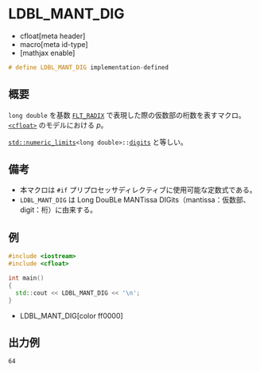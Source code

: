 # LDBL_MANT_DIG
* cfloat[meta header]
* macro[meta id-type]
* [mathjax enable]

```cpp
# define LDBL_MANT_DIG implementation-defined
```

## 概要
`long double` を基数 [`FLT_RADIX`](flt_radix.md) で表現した際の仮数部の桁数を表すマクロ。  
[`<cfloat>`](../cfloat.md) のモデルにおける $p$。

[`std::numeric_limits`](/reference/limits/numeric_limits.md)`<long double>::`[`digits`](/reference/limits/numeric_limits/digits.md) と等しい。

## 備考
- 本マクロは `#if` プリプロセッサディレクティブに使用可能な定数式である。
- `LDBL_MANT_DIG` は Long DouBLe MANTissa DIGits（mantissa：仮数部、digit：桁）に由来する。


## 例
```cpp
#include <iostream>
#include <cfloat>

int main()
{
  std::cout << LDBL_MANT_DIG << '\n';
}
```
* LDBL_MANT_DIG[color ff0000]

## 出力例
```
64
```
